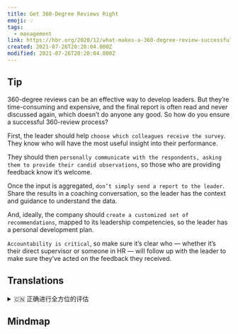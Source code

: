 ```yaml
---
title: Get 360-Degree Reviews Right
emoji: 💡
tags:
  - management
link: https://hbr.org/2020/12/what-makes-a-360-degree-review-successful?utm_medium=email&utm_source=newsletter_daily&utm_campaign=mtod_notactsubs
created: 2021-07-26T20:20:04.000Z
modified: 2021-07-26T20:20:04.000Z
---
```


## Tip

360-degree reviews can be an effective way to develop leaders. But they’re time-consuming and expensive, and the final report is often read and never discussed again, which doesn’t do anyone any good. So how do you ensure a successful 360-review process?

First, the leader should help `choose which colleagues receive the survey`. They know who will have the most useful insight into their performance.

They should then `personally communicate with the respondents, asking them to provide their candid observations`, so those who are providing feedback know it’s welcome.

Once the input is aggregated, `don’t simply send a report to the leader`. Share the results in a coaching conversation, so the leader has the context and guidance to understand the data.

And, ideally, the company should `create a customized set of recommendations`, mapped to its leadership competencies, so the leader has a personal development plan.

`Accountability is critical`, so make sure it’s clear who — whether it’s their direct supervisor or someone in HR — will follow up with the leader to make sure they’ve acted on the feedback they received.

## Translations

<details>
   <summary>🇨🇳 正确进行全方位的评估</summary>

全方位的评估是培养领导者的有效途径。但这既费时又费钱，而且最后的报告往往是只读不谈，这对任何人都没有好处。那么，如何确保全方位评审过程的成功呢？

首先，领导应该帮助选择接受调查的同事。他们知道谁对他们的表现最有洞察力。

然后，他们应该亲自与受访者沟通，请他们提供坦率的意见，这样那些提供反馈的人就知道这是受欢迎的。

一旦信息被汇总，不要简单地向领导发送报告。在指导谈话中分享结果，这样领导者就有背景和指导来理解数据。

理想情况下，公司应该根据自己的领导能力制定一套定制化的建议，这样领导者就有了个人发展计划。

问责制至关重要，因此请确保明确谁（无论是他们的直接主管还是人力资源人员）将跟进领导，以确保他们已根据收到的反馈采取行动。

</details>

## Mindmap

![]()
